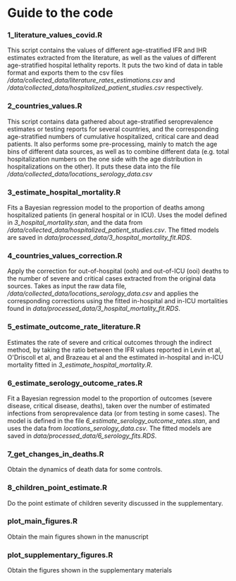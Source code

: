 # Guide to the code


### 1_literature_values_covid.R

This script contains the values of different age-stratified IFR and IHR
estimates extracted from the literature, as well as the values of different
age-stratified hospital lethality reports. It puts the two kind of
data in table format and exports them to the csv files
*/data/collected_data/literature_rates_estimations.csv* and
*/data/collected_data/hospitalized_patient_studies.csv*
respectively.


### 2_countries_values.R

This script contains data gathered about age-stratified seroprevalence
estimates or testing reports for several countries, and the corresponding
age-stratified numbers of cumulative hospitalized, critical care and
dead patients. It also performs some pre-processing, mainly to
match the age bins of different data sources, as well as to
combine different data (e.g. total hospitalization numbers
on the one side with the age distribution in hospitalizations
on the other). It puts these data into the file 
*/data/collected_data/locations_serology_data.csv*

### 3_estimate_hospital_mortality.R

Fits a Bayesian regression model to the proportion of
deaths among hospitalized patients (in general hospital
or in ICU). Uses the model defined in
*3_hospital_mortality.stan*, and the data
from */data/collected_data/hospitalized_patient_studies.csv*.
The fitted models are saved in
*data/processed_data/3_hospital_mortality_fit.RDS*.


### 4_countries_values_correction.R

Apply the correction for out-of-hospital (ooh) and
out-of-ICU (ooi) deaths to the number of severe and
critical cases extracted from the original data
sources. Takes as input the raw data file,
*/data/collected_data/locations_serology_data.csv*
and applies the corresponding corrections
using the fitted in-hospital and in-ICU
mortalities found in 
*data/processed_data/3_hospital_mortality_fit.RDS*.


### 5_estimate_outcome_rate_literature.R

Estimates the rate of severe and critical outcomes
through the indirect method, by taking the ratio between
the IFR values reported in Levin et al,
O'Driscoll et al, and Brazeau et al and the
estimated in-hospital and in-ICU mortality 
fitted in *3_estimate_hospital_mortality.R*.


### 6_estimate_serology_outcome_rates.R

Fit a Bayesian regression model to the proportion of outcomes
(severe disease, critical disease, deaths), taken over
the number of estimated infections from seroprevalence data
(or from testing in some cases). The model is defined
in the file *6_estimate_serology_outcome_rates.stan*,
and uses the data from *locations_serology_data.csv*.
The fitted models are saved in
*data/processed_data/6_serology_fits.RDS*.


### 7_get_changes_in_deaths.R

Obtain the dynamics of death data for some controls.

### 8_children_point_estimate.R

Do the point estimate of children severity discussed
in the supplementary.

### plot_main_figures.R

Obtain the main figures shown in the manuscript

### plot_supplementary_figures.R

Obtain the figures shown in the supplementary materials

